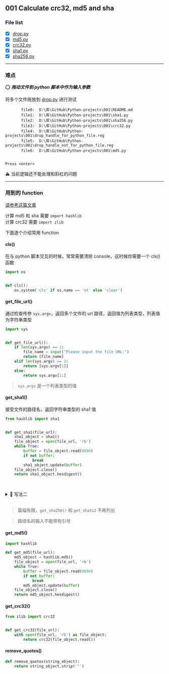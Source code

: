 ## 001 Calculate crc32, md5 and sha

### File list

- [x] [drop.py](drop.py)
- [x] [md5.py](md5.py)
- [x] [crc32.py](crc32.py)
- [x] [sha1.py](sha1.py)
- [x] [sha256.py](sha256.py)

---

### 难点

:o: ***拖动文件到 python 脚本中作为输入参数***

将多个文件拖放到 [drop.py](drop.py) 进行测试

```text
       file0:  D:\库\GitHub\Python-projects\001\README.md
       file1:  D:\库\GitHub\Python-projects\001\sha1.py
       file2:  D:\库\GitHub\Python-projects\001\sha256.py
       file3:  D:\库\GitHub\Python-projects\001\crc32.py
       file4:  D:\库\GitHub\Python-projects\001\drop_handle_for_python_file.reg
       file5:  D:\库\GitHub\Python-projects\001\drop_handle_not_for_python_file.reg
       file6:  D:\库\GitHub\Python-projects\001\md5.py


Press <enter>
```

:warning: 当前逻辑还不能处理和斜杠的问题

---

### 用到的 function

[请参考这篇文章](http://blog.csdn.net/marshall001/article/details/50097705)


计算 md5 和 sha 需要 `import hashlib`  
计算 crc32 需要 `import zlib`

下面逐个介绍常用 function

#### cls()

在与 python 脚本交互的时候，常常需要清除 console，这时候你需要一个 cls() 函数

```python
import os


def cls():
    os.system('cls' if os.name == 'nt' else 'clear')
```

#### get_file_url()

通过检查传参 `sys.argv`，返回多个文件的 url 路径，返回值为列表类型，列表值为字符串类型

```python
import sys


def get_file_url():
    if len(sys.argv) == 1:
        file_name = input("Please input the file URL:")
        return [file_name]
    elif len(sys.argv) == 2:
        return [sys.argv[1]]
    else:
        return sys.argv[1:]
```

> `sys.argv` 是一个列表类型的值

#### get_sha1()

接受文件的路径名，返回字符串类型的 sha1 值

```python
from hashlib import sha1


def get_sha1(file_url):
    sha1_object = sha1()
    file_object = open(file_url, 'rb')
    while True:
        buffer = file_object.read(8096)
        if not buffer:
            break
        sha1_object.update(buffer)
    file_object.close()
    return sha1_object.hexdigest()
```

&nbsp;<details><summary>:notebook_with_decorative_cover: 写法二</summary>
```python
from hashlib import sha1


def get_sha1(file_url):
    sha1_object = sha1()
    with open(file_url, 'rb') as f:
        sha1_object.update(f.read())
    return sha1_object.hexdigest()
```
&nbsp;</details>
&nbsp;

> 篇幅有限，`get_sha256()` 和 `get_sha512` 不再列出

> 路径名的输入不能带有引号

#### get_md5()

```python
import hashlib

def get_md5(file_url):
    md5_object = hashlib.md5()
    file_object = open(file_url, 'rb')
    while True:
        buffer = file_object.read(8096)
        if not buffer:
            break
        md5_object.update(buffer)
    file_object.close()
    return md5_object.hexdigest()
```

#### get_crc32()

```python
from zlib import crc32


def get_crc32(file_url):
    with open(file_url, 'rb') as file_object:
        return crc32(file_object.read())
```

#### remove_quotes()

```python
def remove_quotes(string_object):
    return string_object.strip('"')
```


